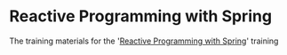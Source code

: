 # Reactive Programming with Spring
The training materials for the '[Reactive Programming with Spring](https://learnspring.eu/en/services/training/spring/spring-reactive-programming)' training
